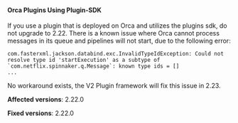 #### Orca Plugins Using Plugin-SDK

If you use a plugin that is deployed on Orca and utilizes the plugins sdk, do not upgrade to 2.22. There is a known issue where Orca cannot process messages in its queue and pipelines will not start, due to the following error:

```
com.fasterxml.jackson.databind.exc.InvalidTypeIdException: Could not resolve type id 'startExecution' as a subtype of `com.netflix.spinnaker.q.Message`: known type ids = []
...
```

No workaround exists, the V2 Plugin framework will fix this issue in 2.23.

**Affected versions**: 2.22.0

**Fixed versions**: 2.22.0
